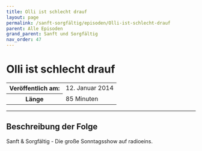 ```yaml
---
title: Olli ist schlecht drauf
layout: page
permalink: /sanft-sorgfältig/episoden/Olli-ist-schlecht-drauf
parent: Alle Episoden
grand_parent: Sanft und Sorgfältig
nav_order: 47
---
```


# Olli ist schlecht drauf
<table class="resp-table dcf-table dcf-table-responsive dcf-table-bordered dcf-table-striped dcf-w-100%">
                    <tbody>
                        <tr>
                            <th scope="row">Veröffentlich am:</th>
                            <td data-label="Veröffentlich am:">12. Januar 2014</td>
                        </tr>
                        <tr>
                            <th scope="row">Länge </th>
                            <td data-label="Länge ">85 Minuten</td>
                        </tr></tbody>
                </table>

***

## Beschreibung der Folge

<div>
Sanft & Sorgfältig - Die große Sonntagsshow auf radioeins.  
</div>

